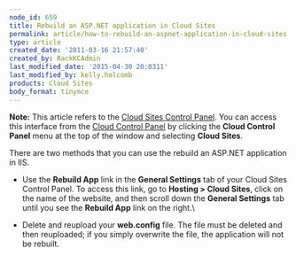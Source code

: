 ```yaml
---
node_id: 659
title: Rebuild an ASP.NET application in Cloud Sites
permalink: article/how-to-rebuild-an-aspnet-application-in-cloud-sites
type: article
created_date: '2011-03-16 21:57:40'
created_by: RackKCAdmin
last_modified_date: '2015-04-30 20:0311'
last_modified_by: kelly.holcomb
products: Cloud Sites
body_format: tinymce
---
```


**Note:** This article refers to the [Cloud Sites Control
Panel](https://manage.rackspacecloud.com/). You can access this
interface from the [Cloud Control Panel](https://mycloud.rackspace.com/)
by clicking the **Cloud Control Panel** menu at the top of the window
and selecting **Cloud Sites**.

There are two methods that you can use the rebuild an ASP.NET
application in IIS.

-   Use the **Rebuild App** link in the **General Settings** tab of your
    Cloud Sites Control Panel. To access this link, go to **Hosting \>
    Cloud Sites**, click on the name of the website, and then scroll
    down the **General Settings** tab until you see the **Rebuild App**
    link on the right.\
      
-   Delete and reupload your **web.config** file. The file must be
    deleted and then reuploaded; if you simply overwrite the file, the
    application will not be rebuilt.


